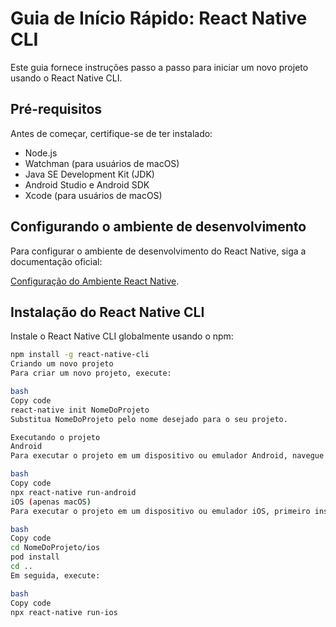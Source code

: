 # Guia de Início Rápido: React Native CLI

Este guia fornece instruções passo a passo para iniciar um novo projeto usando o React Native CLI.

## Pré-requisitos

Antes de começar, certifique-se de ter instalado:

- Node.js
- Watchman (para usuários de macOS)
- Java SE Development Kit (JDK)
- Android Studio e Android SDK
- Xcode (para usuários de macOS)

## Configurando o ambiente de desenvolvimento

Para configurar o ambiente de desenvolvimento do React Native, siga a documentação oficial:

[Configuração do Ambiente React Native](https://reactnative.dev/docs/environment-setup).

## Instalação do React Native CLI

Instale o React Native CLI globalmente usando o npm:

```bash
npm install -g react-native-cli
Criando um novo projeto
Para criar um novo projeto, execute:

bash
Copy code
react-native init NomeDoProjeto
Substitua NomeDoProjeto pelo nome desejado para o seu projeto.

Executando o projeto
Android
Para executar o projeto em um dispositivo ou emulador Android, navegue até a pasta do projeto e execute:

bash
Copy code
npx react-native run-android
iOS (apenas macOS)
Para executar o projeto em um dispositivo ou emulador iOS, primeiro instale as dependências do CocoaPods:

bash
Copy code
cd NomeDoProjeto/ios
pod install
cd ..
Em seguida, execute:

bash
Copy code
npx react-native run-ios
